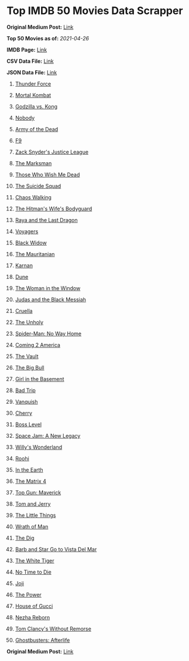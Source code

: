# Top IMDB 50 Movies Data Scrapper

**Original Medium Post:** [Link](https://medium.com/@nishantsahoo/which-movie-should-i-watch-5c83a3c0f5b1) 

**Top 50 Movies as of:** _2021-04-26_

**IMDB Page:** [Link](http://www.imdb.com/search/title?release_date=2021,2021&title_type=feature)

**CSV Data File:** [Link](/Data/data.csv)

**JSON Data File:** [Link](/Data/data.json)

1. [Thunder Force](https://www.imdb.com/title/tt10121392/?ref_=adv_li_tt)

2. [Mortal Kombat](https://www.imdb.com/title/tt0293429/?ref_=adv_li_tt)

3. [Godzilla vs. Kong](https://www.imdb.com/title/tt5034838/?ref_=adv_li_tt)

4. [Nobody](https://www.imdb.com/title/tt7888964/?ref_=adv_li_tt)

5. [Army of the Dead](https://www.imdb.com/title/tt0993840/?ref_=adv_li_tt)

6. [F9](https://www.imdb.com/title/tt5433138/?ref_=adv_li_tt)

7. [Zack Snyder's Justice League](https://www.imdb.com/title/tt12361974/?ref_=adv_li_tt)

8. [The Marksman](https://www.imdb.com/title/tt6902332/?ref_=adv_li_tt)

9. [Those Who Wish Me Dead](https://www.imdb.com/title/tt3215824/?ref_=adv_li_tt)

10. [The Suicide Squad](https://www.imdb.com/title/tt6334354/?ref_=adv_li_tt)

11. [Chaos Walking](https://www.imdb.com/title/tt2076822/?ref_=adv_li_tt)

12. [The Hitman's Wife's Bodyguard](https://www.imdb.com/title/tt8385148/?ref_=adv_li_tt)

13. [Raya and the Last Dragon](https://www.imdb.com/title/tt5109280/?ref_=adv_li_tt)

14. [Voyagers](https://www.imdb.com/title/tt9664108/?ref_=adv_li_tt)

15. [Black Widow](https://www.imdb.com/title/tt3480822/?ref_=adv_li_tt)

16. [The Mauritanian](https://www.imdb.com/title/tt4761112/?ref_=adv_li_tt)

17. [Karnan](https://www.imdb.com/title/tt11581174/?ref_=adv_li_tt)

18. [Dune](https://www.imdb.com/title/tt1160419/?ref_=adv_li_tt)

19. [The Woman in the Window](https://www.imdb.com/title/tt6111574/?ref_=adv_li_tt)

20. [Judas and the Black Messiah](https://www.imdb.com/title/tt9784798/?ref_=adv_li_tt)

21. [Cruella](https://www.imdb.com/title/tt3228774/?ref_=adv_li_tt)

22. [The Unholy](https://www.imdb.com/title/tt9419056/?ref_=adv_li_tt)

23. [Spider-Man: No Way Home](https://www.imdb.com/title/tt10872600/?ref_=adv_li_tt)

24. [Coming 2 America](https://www.imdb.com/title/tt6802400/?ref_=adv_li_tt)

25. [The Vault](https://www.imdb.com/title/tt9742794/?ref_=adv_li_tt)

26. [The Big Bull](https://www.imdb.com/title/tt9614452/?ref_=adv_li_tt)

27. [Girl in the Basement](https://www.imdb.com/title/tt13269536/?ref_=adv_li_tt)

28. [Bad Trip](https://www.imdb.com/title/tt9684220/?ref_=adv_li_tt)

29. [Vanquish](https://www.imdb.com/title/tt5932368/?ref_=adv_li_tt)

30. [Cherry](https://www.imdb.com/title/tt9130508/?ref_=adv_li_tt)

31. [Boss Level](https://www.imdb.com/title/tt7638348/?ref_=adv_li_tt)

32. [Space Jam: A New Legacy](https://www.imdb.com/title/tt3554046/?ref_=adv_li_tt)

33. [Willy's Wonderland](https://www.imdb.com/title/tt8114980/?ref_=adv_li_tt)

34. [Roohi](https://www.imdb.com/title/tt10098288/?ref_=adv_li_tt)

35. [In the Earth](https://www.imdb.com/title/tt13429362/?ref_=adv_li_tt)

36. [The Matrix 4](https://www.imdb.com/title/tt10838180/?ref_=adv_li_tt)

37. [Top Gun: Maverick](https://www.imdb.com/title/tt1745960/?ref_=adv_li_tt)

38. [Tom and Jerry](https://www.imdb.com/title/tt1361336/?ref_=adv_li_tt)

39. [The Little Things](https://www.imdb.com/title/tt10016180/?ref_=adv_li_tt)

40. [Wrath of Man](https://www.imdb.com/title/tt11083552/?ref_=adv_li_tt)

41. [The Dig](https://www.imdb.com/title/tt3661210/?ref_=adv_li_tt)

42. [Barb and Star Go to Vista Del Mar](https://www.imdb.com/title/tt3797512/?ref_=adv_li_tt)

43. [The White Tiger](https://www.imdb.com/title/tt6571548/?ref_=adv_li_tt)

44. [No Time to Die](https://www.imdb.com/title/tt2382320/?ref_=adv_li_tt)

45. [Joji](https://www.imdb.com/title/tt13206926/?ref_=adv_li_tt)

46. [The Power](https://www.imdb.com/title/tt9314984/?ref_=adv_li_tt)

47. [House of Gucci](https://www.imdb.com/title/tt11214590/?ref_=adv_li_tt)

48. [Nezha Reborn](https://www.imdb.com/title/tt13269670/?ref_=adv_li_tt)

49. [Tom Clancy's Without Remorse](https://www.imdb.com/title/tt0499097/?ref_=adv_li_tt)

50. [Ghostbusters: Afterlife](https://www.imdb.com/title/tt4513678/?ref_=adv_li_tt)

**Original Medium Post:** [Link](https://medium.com/@nishantsahoo/which-movie-should-i-watch-5c83a3c0f5b1) 
